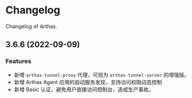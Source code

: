 # Changelog

Changelog of Arthas.

## 3.6.6 (2022-09-09)

### Features

- 新增 `arthas-tunnel-proxy` 代理，可视为 `arthas-tunnel-server` 的增强版。
- 新增 Arthas Agent 应用的自动服务发现，支持访问权限动态控制
- 新增 Basic 认证，避免用户直接访问控制台，造成生产事故。
